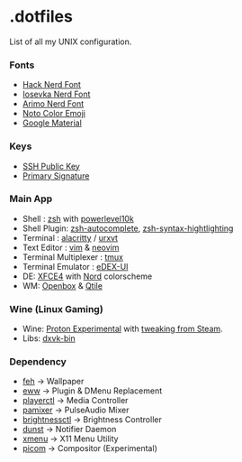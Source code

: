 # .dotfiles
List of all my UNIX configuration.

### Fonts
- [Hack Nerd Font](https://www.nerdfonts.com)
- [Iosevka Nerd Font](https://www.nerdfonts.com)
- [Arimo Nerd Font](https://www.nerdfonts.com)
- [Noto Color Emoji](https://github.com/googlefonts/noto-emoji)
- [Google Material](https://github.com/google/material-design-icons)

### Keys
- [SSH Public Key](https://meta.sr.ht/~munn.keys)
- [Primary Signature](https://meta.sr.ht/~munn.pgp)

### Main App
- Shell : [zsh](https://github.com/zsh-users/zsh) with [powerlevel10k](https://github.com/romkatv/powerlevel10k)
- Shell Plugin: [zsh-autocomplete](https://github.com/marlonrichert/zsh-autocomplete), [zsh-syntax-hightlighting](https://github.com/zsh-users/zsh-syntax-highlighting/)
- Terminal : [alacritty](https://github.com/alacritty/alacritty)  / [urxvt](https://github.com/exg/rxvt-unicode)
- Text Editor : [vim](https://www.vim.org/) & [neovim](https://neovim.io/)
- Terminal Multiplexer : [tmux](https://github.com/tmux/tmux)
- Terminal Emulator : [eDEX-UI](https://github.com/GitSquared/edex-ui)
- DE: [XFCE4](https://www.xfce.org/) with [Nord](https://nordtheme.com) colorscheme
- WM: [Openbox](http://openbox.org/) & [Qtile](https://qtile.org/)

### Wine (Linux Gaming)
- Wine: [Proton Experimental](https://github.com/ValveSoftware/Proton/) with [tweaking from Steam](https://github.com/ValveSoftware/wine). 
- Libs: [dxvk-bin](https://aur.archlinux.org/packages/dxvk-bin/)

### Dependency
- [feh](https://github.com/derf/feh) -> Wallpaper
- [eww](https://github.com/elkowar/eww) -> Plugin & DMenu Replacement
- [playerctl](https://github.com/altdesktop/playerctl) -> Media Controller
- [pamixer](https://github.com/cdemoulins/pamixer) -> PulseAudio Mixer
- [brightnessctl](https://github.com/Hummer12007/brightnessctl) -> Brightness Controller
- [dunst](https://github.com/dunst-project/dunst) -> Notifier Daemon
- [xmenu](https://github.com/phillbush/xmenu) -> X11 Menu Utility
- [picom](https://github.com/yshui/picom) -> Compositor (Experimental)
